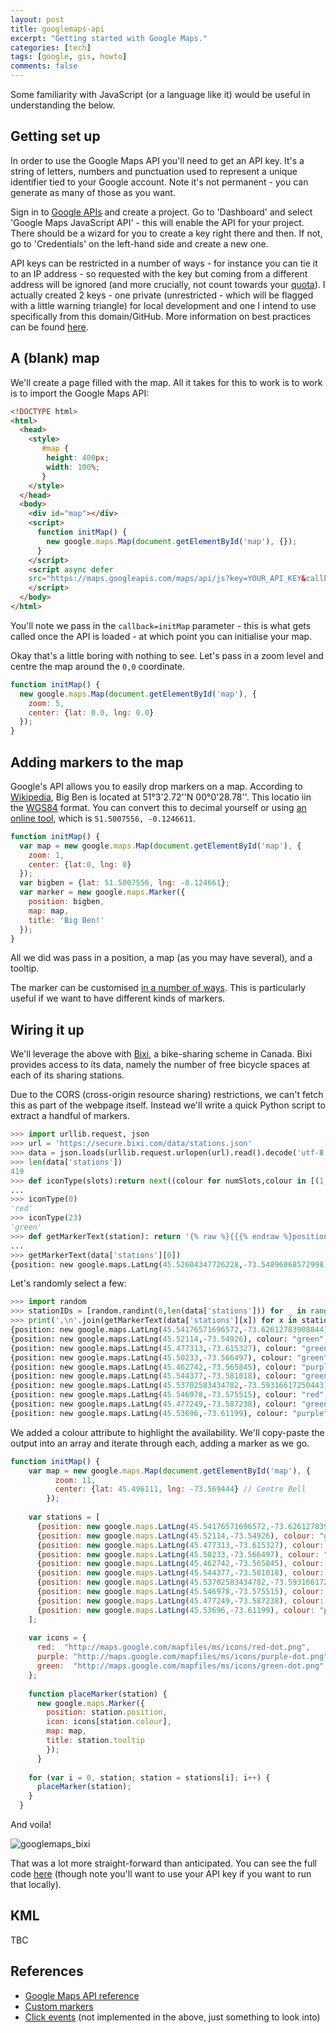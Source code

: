 ```yaml
---
layout: post
title: googlemaps-api
excerpt: "Getting started with Google Maps."
categories: [tech]
tags: [google, gis, howto]
comments: false
---
```


Some familiarity with JavaScript (or a language like it) would be useful in understanding the below.

## Getting set up

In order to use the Google Maps API you'll need to get an API key. It's a string of letters, numbers and punctuation used to represent a unique identifier tied to your Google account. Note it's not permanent - you can generate as many of those as you want.

Sign in to [Google APIs](https://console.developers.google.com/apis) and create a project. Go to 'Dashboard' and select 'Google Maps JavaScript API' - this will enable the API for your project. There should be a wizard for you to create a key right there and then. If not, go to 'Credentials' on the left-hand side and create a new one.

API keys can be restricted in a number of ways - for instance you can tie it to an IP address - so requested with the key but coming from a different address will be ignored (and more crucially, not count towards your [quota](https://developers.google.com/maps/documentation/javascript/usage)). I actually created 2 keys - one private (unrestricted - which will be flagged with a little warning triangle) for local development and one I intend to use specifically from this domain/GitHub. More information on best practices can be found [here](https://support.google.com/googleapi/answer/6310037).

## A (blank) map

We'll create a page filled with the map. All it takes for this to work is to work is to import the Google Maps API:

~~~ html
<!DOCTYPE html>
<html>
  <head>
    <style>
       #map {
        height: 400px;
        width: 100%;
       }
    </style>
  </head>
  <body>
    <div id="map"></div>
    <script>
      function initMap() {
        new google.maps.Map(document.getElementById('map'), {});
      }
    </script>
    <script async defer
    src="https://maps.googleapis.com/maps/api/js?key=YOUR_API_KEY&callback=initMap">
    </script>
  </body>
</html>
~~~

You'll note we pass in the `callback=initMap` parameter - this is what gets called once the API is loaded - at which point you can initialise your map.

Okay that's a little boring with nothing to see. Let's pass in a zoom level and centre the map around the `0,0` coordinate.

~~~ javascript
function initMap() {
  new google.maps.Map(document.getElementById('map'), {
    zoom: 5,
    center: {lat: 0.0, lng: 0.0}
  }); 
}
~~~

## Adding markers to the map

Google's API allows you to easily drop markers on a map. According to [Wikipedia](https://en.wikipedia.org/wiki/Big_Ben), Big Ben is located at 51°3'2.72''N 00°0'28.78''. This locatio iin the [WGS84](https://en.wikipedia.org/wiki/World_Geodetic_System#A_new_World_Geodetic_System:_WGS_84) format. You can convert this to decimal yourself or using [an online tool](http://www.pgc.umn.edu/tools/conversion), which is `51.5007556, -0.1246611`.

~~~ javascript
function initMap() {
  var map = new google.maps.Map(document.getElementById('map'), {
    zoom: 1,
    center: {lat:0, lng: 0}
  });
  var bigben = {lat: 51.5007556, lng: -0.124661};
  var marker = new google.maps.Marker({
    position: bigben,
    map: map,
    title: 'Big Ben!'
  });
}
~~~

All we did was pass in a position, a map (as you may have several), and a tooltip.

The marker can be customised [in a number of ways](https://developers.google.com/maps/documentation/javascript/reference#MarkerOptions). This is particularly useful if we want to have different kinds of markers. 

## Wiring it up

We'll leverage the above with [Bixi](), a bike-sharing scheme in Canada. Bixi provides access to its data, namely the number of free bicycle spaces at each of its sharing stations.

Due to the CORS (cross-origin resource sharing) restrictions, we can't fetch this as part of the webpage itself. Instead we'll write a quick Python script to extract a handful of markers.

~~~ python
>>> import urllib.request, json
>>> url = 'https://secure.bixi.com/data/stations.json'
>>> data = json.loads(urllib.request.urlopen(url).read().decode('utf-8'))
>>> len(data['stations'])
419
>>> def iconType(slots):return next((colour for numSlots,colour in [(1, 'red'),(10,'purple'),(200,'green')] if slots < numSlots))
...
>>> iconType(0)
'red'
>>> iconType(23)
'green'
>>> def getMarkerText(station): return '{% raw %}{{{% endraw %}position: new google.maps.LatLng({lat},{lng}), colour: "{colour}", tooltip: "{tt}"{% raw %}}}{% endraw %}'.format(lat=station['la'],lng=station['lo'],colour=iconType(station['da']),tt=station['s'])
...
>>> getMarkerText(data['stations'][0])
{position: new google.maps.LatLng(45.52604347726228,-73.54896068572998), colour: "red", tooltip: "Parthenais/Ste-Catherine"}
~~~

Let's randomly select a few:

~~~ python
>>> import random
>>> stationIDs = [random.randint(0,len(data['stations'])) for _ in range(10)]
>>> print(',\n'.join(getMarkerText(data['stations'][x]) for x in stationIDs))
{position: new google.maps.LatLng(45.54176571696572,-73.62612783908844), colour: "green", tooltip: "Gounod / Saint-Denis"},
{position: new google.maps.LatLng(45.52114,-73.54926), colour: "green", tooltip: "RenLesque / Papineau"},
{position: new google.maps.LatLng(45.477313,-73.615327), colour: "green", tooltip: "Ave Notre Dame de Gre / Darie"},
{position: new google.maps.LatLng(45.50233,-73.566497), colour: "green", tooltip: "Union/RenLesque"},
{position: new google.maps.LatLng(45.462742,-73.565845), colour: "purple", tooltip: "Ross / Ave de Llise"},
{position: new google.maps.LatLng(45.544377,-73.581018), colour: "green", tooltip: "Parc Rosemont (Dandurand/d'Iberville)"},
{position: new google.maps.LatLng(45.53702583434782,-73.59316617250443), colour: "green", tooltip: "Parc Pe-Marquette (Chambord / Rosemont)"},
{position: new google.maps.LatLng(45.546978,-73.575515), colour: "red", tooltip: "4e Avenue / Masson"},
{position: new google.maps.LatLng(45.477249,-73.587238), colour: "green", tooltip: "Metro Place St-Henri (St-Ferdinand/St-Jacques)"},
{position: new google.maps.LatLng(45.53696,-73.61199), colour: "purple", tooltip: "Banger / Saint-Denis"}
~~~

We added a colour attribute to highlight the availability. We'll copy-paste the output into an array and iterate through each, adding a marker as we go.

~~~ javascript
function initMap() {
    var map = new google.maps.Map(document.getElementById('map'), {
          zoom: 11,
          center: {lat: 45.496111, lng: -73.569444} // Centre Bell
        });
  
    var stations = [
      {position: new google.maps.LatLng(45.54176571696572,-73.62612783908844), colour: "green", tooltip: "Gounod / Saint-Denis"},
      {position: new google.maps.LatLng(45.52114,-73.54926), colour: "green", tooltip: "RenLesque / Papineau"},
      {position: new google.maps.LatLng(45.477313,-73.615327), colour: "green", tooltip: "Ave Notre Dame de Gre / Darie"},
      {position: new google.maps.LatLng(45.50233,-73.566497), colour: "green", tooltip: "Union/RenLesque"},
      {position: new google.maps.LatLng(45.462742,-73.565845), colour: "purple", tooltip: "Ross / Ave de Llise"},
      {position: new google.maps.LatLng(45.544377,-73.581018), colour: "green", tooltip: "Parc Rosemont (Dandurand/d'Iberville)"},
      {position: new google.maps.LatLng(45.53702583434782,-73.59316617250443), colour: "green", tooltip: "Parc Pe-Marquette (Chambord / Rosemont)"},
      {position: new google.maps.LatLng(45.546978,-73.575515), colour: "red", tooltip: "4e Avenue / Masson"},
      {position: new google.maps.LatLng(45.477249,-73.587238), colour: "green", tooltip: "Metro Place St-Henri (St-Ferdinand/St-Jacques)"},
      {position: new google.maps.LatLng(45.53696,-73.61199), colour: "purple", tooltip: "Banger / Saint-Denis"}
    ];
    
    var icons = {
      red:  "http://maps.google.com/mapfiles/ms/icons/red-dot.png",
      purple: "http://maps.google.com/mapfiles/ms/icons/purple-dot.png",
      green:  "http://maps.google.com/mapfiles/ms/icons/green-dot.png"
    };
    
    function placeMarker(station) {
      new google.maps.Marker({
        position: station.position,
        icon: icons[station.colour],
        map: map,
        title: station.tooltip
        });
      }
    
    for (var i = 0, station; station = stations[i]; i++) {
      placeMarker(station);
    }
  }
~~~

And voila!

![googlemaps_bixi](../../img/googlemaps_bixi.png)

That was a lot more straight-forward than anticipated. You can see the full code [here](https://github.com/axiomiety/crashburn/blob/master/googlemaps_scratch.html) (though note you'll want to use your API key if you want to run that locally).

## KML 

TBC

## References

* [Google Maps API reference](https://developers.google.com/maps/documentation/javascript/reference#MapOptions)
* [Custom markers](https://developers.google.com/maps/documentation/javascript/custom-markers)
* [Click events](https://developers.google.com/maps/documentation/javascript/examples/event-simple) (not implemented in the above, just something to look into)
